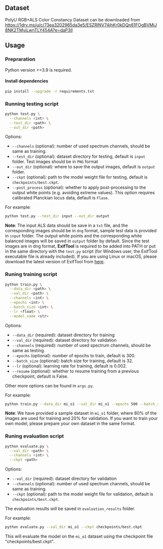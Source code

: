 ## Dataset
PolyU RGB+ALS Color Constancy Dataset can be downloaded from https://1drv.ms/u/c/73ea3202965da3e5/ESZRlNV74jhKr0kDQn61FOgBVMiJ8NK2TMyjLwnTLY454A?e=daP3Il

## Usage

### Prepraration
Python version >=3.9 is required.

#### Install dependencies
```bash
pip install --upgrade -r requirements.txt
```
### Running testing script

```bash
python test.py \
  --channels <int> \
  --test_dir <path> \
  --out_dir <path>
```
Options:
- `--channels` (optional): number of used spectrum channels, should be same as training.
- `--test_dir` (optional): dataset directory for testing, default is `input` folder. Test images should be in `PNG` format
- `--out_dir` (optional): where to save the output images, default is `output` folder.
- `--ckpt` (optional): path to the model weight file for testing, default is `checkpoints/best.ckpt`.
- `--post_process` (optional): whether to apply post-processing to the output white points (e.g. avoiding extreme values). This option requires calibrated Planckian locus data, default is `Flase`.

For example:
```bash
python test.py --test_dir input --out_dir output
```
**Note**: The input ALS data should be save in a `txt` file, and the corresponding images should be in `dng` format, sample test data is provided in `input` folder. The output white points and the corresponding white balanced images will be saved in `output` folder by default. Since the test images are in dng format, **ExifTool** is required to be added into PATH or put in the same directory with the `test.py` script (for Windows user, the ExifTool executable file is already included). If you are using Linux or macOS, please download the latest version of ExifTool from [here](https://exiftool.org).

### Runing training script

```bash
python train.py \
  --data_dir <path> \
  --val_dir <path> \
  --channels <int> \
  --epochs <int> \
  --batch_size <int> \
  --lr <float> \
  --model_name <str>
```
Options:
- `--data_dir` (required): dataset directory for training
- `--val_dir` (required): dataset directory for validation
- `--channels` (required): number of used spectrum channels, should be same as testing.
- `--epochs` (optional): number of epochs to train, default is 300.
- `--batch_size` (optional): batch size for training, default is 32.
- `--lr` (optional): learning rate for training, default is 0.002.
- `--resume` (optional): whether to resume training from a previous checkpoint, default is False.

Other more options can be found in `args.py`.

For example:
```bash
python train.py --data_dir mi_o1 --val_dir mi_o1 --epochs 500 --batch_size 32 --lr 0.002 --channels 13
```

**Note**: We have provided a sample dataset in `mi_o1` folder, where 80% of the images are used for training and 20% for validation. If you want to train your own model, please prepare your own dataset in the same format.

### Runing evaluation script
```bash
python evaluate.py \
  --val_dir <path> \
  --channels <int> \
  --ckpt <path>
```
Options:
- `--val_dir` (required): dataset directory for validation
- `--channels` (optional): number of used spectrum channels, should be same as training.
- `--ckpt` (optional): path to the model weight file for validation, default is `checkpoints/best.ckpt`.

The evaluation results will be saved in ``evaluation_results`` folder.

For example:
```bash
python evaluate.py --val_dir mi_o1 --ckpt checkpoints/best.ckpt
```
This will evaluate the model on the `mi_o1` dataset using the checkpoint file "checkpoints/best.ckpt".

